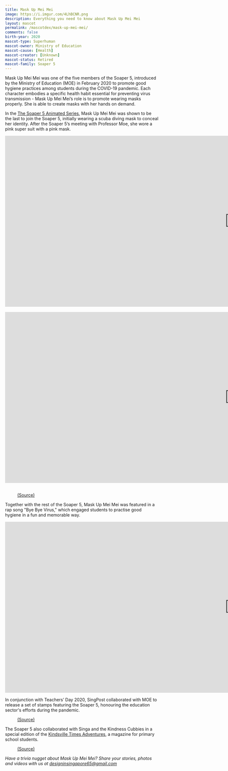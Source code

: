 ```yaml
---
title: Mask Up Mei Mei
image: https://i.imgur.com/4LhBCNR.png
description: Everything you need to know about Mask Up Mei Mei
layout: mascot
permalink: /mascotdex/mask-up-mei-mei/
comments: false
birth-year: 2020
mascot-type: Superhuman
mascot-owner: Ministry of Education
mascot-cause: [Health]
mascot-creator: [Unknown]
mascot-status: Retired
mascot-family: Soaper 5
---
```


Mask Up Mei Mei was one of the five members of the Soaper 5, introduced by the Ministry of Education (MOE) in February 2020 to promote good hygiene practices among students during the COVID-19 pandemic. Each character embodies a specific health habit essential for preventing virus transmission - Mask Up Mei Mei’s role is to promote wearing masks properly. She is able to create masks with her hands on demand.

In the <a href="https://www.youtube.com/hashtag/soaper5">The Soaper 5 Animated Series</a>, Mask Up Mei Mei was shown to be the last to join the Soaper 5, initially wearing a scuba diving mask to conceal her identity. After the Soaper 5’s meeting with Professor Moe, she wore a pink super suit with a pink mask.

<div class="video-responsive">
<iframe width="1524" height="560" src="https://www.youtube.com/embed/dqieFs9lfZ0" title="The Soaper 5 Animated Series – Episode 5: Masks from Mei Mei" frameborder="0" allow="accelerometer; autoplay; clipboard-write; encrypted-media; gyroscope; picture-in-picture; web-share" referrerpolicy="strict-origin-when-cross-origin" allowfullscreen></iframe></div>
<br>
<div class="video-responsive">
<iframe width="1524" height="560" src="https://www.youtube.com/embed/fQiaQ_yVSCc" title="The Soaper 5 Animated Series – Episode 6: Here come the Soaper 5!" frameborder="0" allow="accelerometer; autoplay; clipboard-write; encrypted-media; gyroscope; picture-in-picture; web-share" referrerpolicy="strict-origin-when-cross-origin" allowfullscreen></iframe></div>
<br>
<figure>
  <img src="https://i.imgur.com/wVfuWIl.jpg" alt="">
  <figcaption><a href="https://www.schoolbag.edu.sg/story/soaper-5-reminds-us-to-stay-safe-in-2021/">(Source)</a></figcaption>
</figure>

Together with the rest of the Soaper 5, Mask Up Mei Mei was featured in a rap song "Bye Bye Virus," which engaged students to practise good hygiene in a fun and memorable way. 

<div class="video-responsive">

<iframe width="1524" height="560" src="https://www.youtube.com/embed/h7bAuEDYXYA" title="Bye Bye Virus" frameborder="0" allow="accelerometer; autoplay; clipboard-write; encrypted-media; gyroscope; picture-in-picture; web-share" referrerpolicy="strict-origin-when-cross-origin" allowfullscreen></iframe>
</div>

In conjunction with Teachers’ Day 2020, SingPost collaborated with MOE to release a set of stamps featuring the Soaper 5, honouring the education sector's efforts during the pandemic. 

<figure>
  <img src="https://i.imgur.com/9v1vEtq.png" alt="">
  <figcaption><a href="https://www.singpost.com/about-us/news-releases/singpost-and-moe-collaborate-soaper-5-stamps">(Source)</a></figcaption>
</figure>

The Soaper 5 also collaborated with Singa and the Kindness Cubbies in a special edition of the <a href="https://kindsville.kindness.sg/wp-content/uploads/2020/08/Kindsville-Times-Adventures_Issue-4_Spread-kindness_web.pdf">Kindsville Times Adventures</a>, a magazine for primary school students.  

<figure>
  <img src="https://i.imgur.com/cTlv46i.jpg" alt="">
  <figcaption><a href="https://www.facebook.com/photo/?fbid=10160093590927004&set=a.10150100883752004">(Source)</a></figcaption>
</figure>

<i>Have a trivia nugget about Mask Up Mei Mei? Share your stories, photos and videos with us at designinsingapore65@gmail.com</i>

